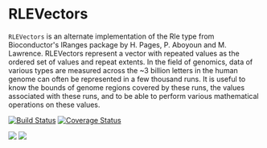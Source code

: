 # RLEVectors

`RLEVectors` is an alternate implementation of the Rle type from
Bioconductor's IRanges package by H. Pages, P. Aboyoun and
M. Lawrence. RLEVectors represent a vector with repeated values as the
ordered set of values and repeat extents. In the field of genomics,
data of various types are  measured across the ~3 billion letters in
the human genome can often be represented in a few thousand runs. It
is useful to know the bounds of genome regions covered by these runs,
the values associated with these runs, and to be able to perform
various mathematical operations on these values.

[![Build Status](https://travis-ci.com/phaverty/RLEVectors.jl.svg?branch=master)](https://travis-ci.com/phaverty/RLEVectors.jl)
[![Coverage Status](https://codecov.io/github/phaverty/RLEVectors.jl/coverage.svg?branch=master)](https://codecov.io/github/phaverty/RLEVectors.jl?branch=master)

[![](https://img.shields.io/badge/docs-latest-blue.svg)](https://phaverty.github.io/RLEVectors.jl/latest)
[![](https://img.shields.io/badge/docs-stable-blue.svg)](https://phaverty.github.io/RLEVectors.jl/stable)
